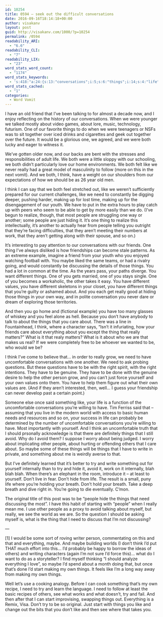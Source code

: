 ```yaml
---
id: 10254
title: 0594 – seek out the difficult conversations
date: 2016-09-16T18:14:18+00:00
author: visakanv
layout: post
guid: http://visakanv.com/1000/?p=10254
permalink: /0594
readability_ARI:
  - "6.6"
readability_CLI:
  - "7"
readability_LIX:
  - "23"
word_stats_word_count:
  - "1174"
word_stats_keywords:
  - 's:418:"a:24:{s:13:"conversations";i:5;s:6:"things";i:14;s:4:"life";i:5;s:4:"like";i:7;s:6:"really";i:6;s:5:"think";i:6;s:4:"need";i:7;s:6:"making";i:4;s:6:"people";i:7;s:4:"just";i:3;s:5:"thing";i:4;s:4:"aren";i:3;s:5:"maybe";i:5;s:10:"discussing";i:3;s:9:"different";i:4;s:6:"values";i:3;s:4:"care";i:3;s:13:"uncomfortable";i:4;s:5:"right";i:3;s:5:"avoid";i:4;s:4:"hide";i:3;s:4:"blah";i:3;s:6:"breath";i:3;s:5:"start";i:3;}";'
word_stats_cached:
  - "1"
categories:
  - Word Vomit
---
```

I have an old friend that I’ve been talking to for almost a decade now, and I enjoy reflecting on the history of our conversations. When we were younger we talked mostly about video games, about lore, music, technology, futurism. One of our favorite things to do when we were teenagers or NSFs was to sit together over iced drinks and cigarettes and geek out together over the future. It would be a glorious one, we agreed, and we were both lucky and eager to witness it.

We’ve gotten older now, and our backs are bent with the stresses and responsibilities of adult life. We both were a little sloppy with our schooling, we both didn’t particularly love our home environments. We both felt like we never really had a great model of masculinity to follow (more on this in the next vomit). And we both, I think, have a weight on our shoulders from our expectations of how we should be as 26 year old men.

I think I can say that we both feel stretched out, like we weren’t sufficiently prepared for our current challenges, like we need to constantly be digging deeper, pushing harder, making up for lost time, making up for the disengagement of our youth. We have to put in the extra hours to play catch up with peers who seem to be able to get by more easily than we do. (I’ve begun to realize, though, that most people are struggling one way or another; some people are just hiding it. It’s one thing to realize this intellectually, it’s another to actually hear from people telling you outright that they’re facing difficulties, that they aren’t meeting their numbers at work, that they aren’t getting along with their spouse, and so on.)

It’s interesting to pay attention to our conversations with our friends. One thing I’ve always disliked is how friendships can become stale patterns. As an extreme example, imagine a friend from your youth who you enjoyed watching football with. You maybe liked the same teams, or had a rivalry going, and would constantly be discussing the details of those things. You had a lot in common at the time. As the years pass, your paths diverge. You want different things. One of you gets married, one of you stays single. One of you becomes a workaholic, the other takes it easy. You have different values, you have different skeletons in your closet, you have different things that you’re guilty or ashamed about. And you each get really good at hiding those things in your own way, and in polite conversation you never dare or dream of exploring those territories.

And then you go home and (fictional example) you have too many glasses of whiskey and you feel alone as hell. Because you don’t have anybody to talk to about the things that you care about. There was a line in Fountainhead, I think, where a character says, “Isn’t it infuriating, how your friends care about everything about you except the thing that really matters?” What is it that realy matters? What is it about who we are that makes us real? If we were completely free to be whoever we wanted to be, who would we be?

I think I’ve come to believe that… in order to really grow, we need to have uncomfortable conversations with one another. We need to ask probing questions. But these questions have to be with the right spirit, with the right intentions. They have to be genuine. They have to be done with the genuine desire to help the other person grow, and you can’t just force yourself and your own values onto them. You have to help them figure out what their own values are. (And if they aren’t interested, then, well… I guess your friendship can never develop past a certain point.)

Someone else once said something like, your life is a function of the uncomfortable conversations you’re willing to have. Tim Ferriss said that – assuming that you live in the modern world with access to basic human needs and resources and so on, your success in life can probably be determined by the number of uncomfortable conversations you’re willing to have. Most importantly with yourself. And I think an uncomfortable truth that I should prsonally acknowledge is that there are definitely things that I still avoid. Why do I avoid them? I suppose I worry about being judged. I worry about implicating other people, about hurting or offending others that I care about. So maybe some of these things will be things that I have to write in private, and something about me is weirdly averse to that.

But I’ve definitely learned that it’s better to try and write something out for yourself internally than to try and hide it, avoid it, work on it internally, blah blah blah. When there’s an elephant in the room, introduce it – at least to yourself. Don’t live in fear. Don’t hide from life. The result is a small, puny life where you’re holding your breath. Don’t hold your breath. Take a deep breath and dive right in. You’re going to die eventually. C’mon.

The original title of this post was to be “people hide the things that need discussing the most”. I have this habit of starting with “people” when I really mean me. I use other people as a proxy to avoid talking about myself, but really, we see the world as we are. So the question I should be asking myself is, what is the thing that I need to discuss that I’m not discussing?

—

[1] I would be some sort of roving writer person, commentating on this and that and everything, maybe. And maybe building worlds (I don’t think I’d put THAT much effort into this… I’d probably be happy to borrow the ideas of others) and writing characters (again I’m not sure I’d force this)… what do I want to do as a storyteller? I find myself thinking “I should analyze everything I love”, so maybe I’d spend about a month doing that, but once that’s done I’d start making my own things. It feels like I’m a long way away from making my own things.

Well let’s use a cooking analogy. Before I can cook something that’s my own recipe, I need to try and learn the language. I need to follow at least the basic recipes of others, see what works and what doesn’t, try and fail. And then after that I can start improvising, swapping things out. Everything is a Remix, Visa. Don’t try to be so original. Just start with things you like and change out the bits that you don’t like and then see where that takes you.